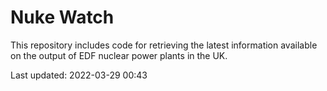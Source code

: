 # Nuke Watch

This repository includes code for retrieving the latest information available on the output of EDF nuclear power plants in the UK.

Last updated: 2022-03-29 00:43